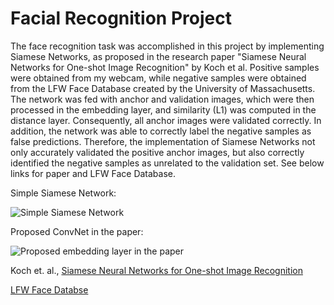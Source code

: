 # Facial Recognition Project

The face recognition task was accomplished in this project by implementing Siamese Networks, as proposed in the research paper "Siamese Neural Networks for One-shot Image Recognition" by Koch et al. Positive samples were obtained from my webcam, while negative samples were obtained from the LFW Face Database created by the University of Massachusetts. The network was fed with anchor and validation images, which were then processed in the embedding layer, and similarity (L1) was computed in the distance layer. Consequently, all anchor images were validated correctly. In addition, the network was able to correctly label the negative samples as false predictions. Therefore, the implementation of Siamese Networks not only accurately validated the positive anchor images, but also correctly identified the negative samples as unrelated to the validation set. See below links for paper and LFW Face Database.


Simple Siamese Network:

![Simple Siamese Network](https://user-images.githubusercontent.com/56653665/233863186-ed9fee85-2dd9-4092-a1f5-8d96726ec7c2.png)

Proposed ConvNet in the paper:

![Proposed embedding layer in the paper](https://user-images.githubusercontent.com/56653665/233863231-1224ed9a-5f1b-4151-b19d-4a56d704af57.png)


Koch et. al., [Siamese Neural Networks for One-shot Image Recognition](https://www.cs.cmu.edu/~rsalakhu/papers/oneshot1.pdf)

[LFW  Face Databse](http://vis-www.cs.umass.edu/lfw/)
